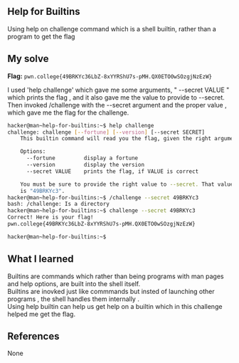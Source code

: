 ## Help for Builtins 
Using help on challenge command which is a shell builtin, rather than a program to get the flag

## My solve
**Flag:** `pwn.college{49BRKYc36LbZ-8xYYRShU7s-pMH.QX0ETO0wSOzgjNzEzW}`

I used 'help challenge' which gave me some arguments, " --secret VALUE " which prints the flag , and it also gave me the value to provide to --secret. <br>
Then invoked /challenge with the --secret argument and the proper value , which gave me the flag for the challenge.
```bash
hacker@man~help-for-builtins:~$ help challenge
challenge: challenge [--fortune] [--version] [--secret SECRET]
    This builtin command will read you the flag, given the right arguments!

    Options:
      --fortune         display a fortune
      --version         display the version
      --secret VALUE    prints the flag, if VALUE is correct

    You must be sure to provide the right value to --secret. That value
    is "49BRKYc3".
hacker@man~help-for-builtins:~$ /challenge --secret 49BRKYc3
bash: /challenge: Is a directory
hacker@man~help-for-builtins:~$ challenge --secret 49BRKYc3
Correct! Here is your flag!
pwn.college{49BRKYc36LbZ-8xYYRShU7s-pMH.QX0ETO0wSOzgjNzEzW}

hacker@man~help-for-builtins:~$

```

## What I learned
Builtins are commands which rather than being programs with man pages and help options, are built into the shell itself.<br>
Builtins are inovked just like commmands but insted of launching other programs , the shell handles them internally .<br>
Using help builtin can help us get help on a builtin which in this challenge helped me get the flag. 

## References 
None
